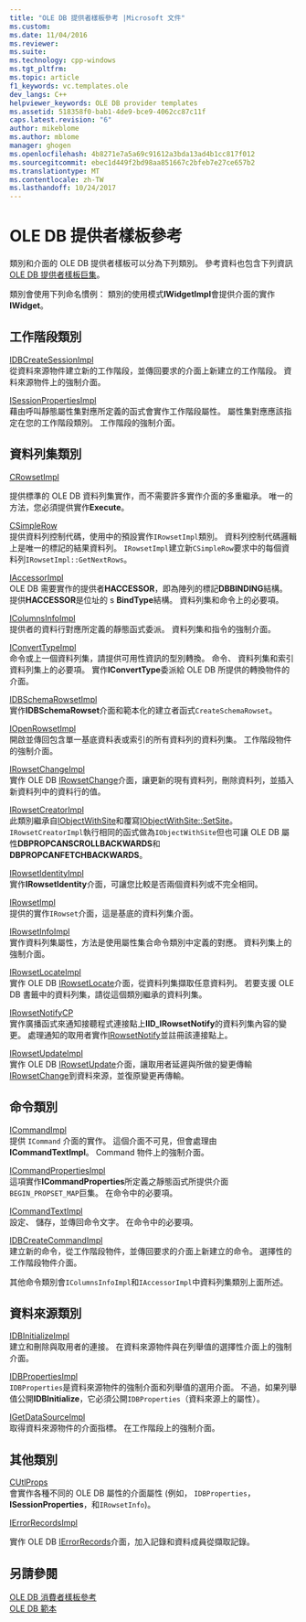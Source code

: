 ```yaml
---
title: "OLE DB 提供者樣板參考 |Microsoft 文件"
ms.custom: 
ms.date: 11/04/2016
ms.reviewer: 
ms.suite: 
ms.technology: cpp-windows
ms.tgt_pltfrm: 
ms.topic: article
f1_keywords: vc.templates.ole
dev_langs: C++
helpviewer_keywords: OLE DB provider templates
ms.assetid: 518358f0-bab1-4de9-bce9-4062cc87c11f
caps.latest.revision: "6"
author: mikeblome
ms.author: mblome
manager: ghogen
ms.openlocfilehash: 4b8271e7a5a69c91612a3bda13ad4b1cc817f012
ms.sourcegitcommit: ebec1d449f2bd98aa851667c2bfeb7e27ce657b2
ms.translationtype: MT
ms.contentlocale: zh-TW
ms.lasthandoff: 10/24/2017
---
```

# <a name="ole-db-provider-templates-reference"></a>OLE DB 提供者樣板參考
類別和介面的 OLE DB 提供者樣板可以分為下列類別。 參考資料也包含下列資訊[OLE DB 提供者樣板巨集](../../data/oledb/macros-for-ole-db-provider-templates.md)。  
  
 類別會使用下列命名慣例： 類別的使用模式**IWidgetImpl**會提供介面的實作**IWidget**。  
  
## <a name="session-classes"></a>工作階段類別  
 [IDBCreateSessionImpl](../../data/oledb/idbcreatesessionimpl-class.md)  
 從資料來源物件建立新的工作階段，並傳回要求的介面上新建立的工作階段。 資料來源物件上的強制介面。  
  
 [ISessionPropertiesImpl](../../data/oledb/isessionpropertiesimpl-class.md)  
 藉由呼叫靜態屬性集對應所定義的函式會實作工作階段屬性。 屬性集對應應該指定在您的工作階段類別。 工作階段的強制介面。  
  
## <a name="rowset-classes"></a>資料列集類別  
 [CRowsetImpl](../../data/oledb/crowsetimpl-class.md)  
  
 提供標準的 OLE DB 資料列集實作，而不需要許多實作介面的多重繼承。 唯一的方法，您必須提供實作**Execute**。  
  
 [CSimpleRow](../../data/oledb/csimplerow-class.md)  
 提供資料列控制代碼，使用中的預設實作`IRowsetImpl`類別。 資料列控制代碼邏輯上是唯一的標記的結果資料列。 `IRowsetImpl`建立新`CSimpleRow`要求中的每個資料列`IRowsetImpl::GetNextRows`。  
  
 [IAccessorImpl](../../data/oledb/iaccessorimpl-class.md)  
 OLE DB 需要實作的提供者**HACCESSOR**，即為陣列的標記**DBBINDING**結構。 提供**HACCESSOR**是位址的 s **BindType**結構。 資料列集和命令上的必要項。  
  
 [IColumnsInfoImpl](../../data/oledb/icolumnsinfoimpl-class.md)  
 提供者的資料行對應所定義的靜態函式委派。 資料列集和指令的強制介面。  
  
 [IConvertTypeImpl](../../data/oledb/iconverttypeimpl-class.md)  
 命令或上一個資料列集，請提供可用性資訊的型別轉換。 命令、 資料列集和索引資料列集上的必要項。 實作**IConvertType**委派給 OLE DB 所提供的轉換物件的介面。  
  
 [IDBSchemaRowsetImpl](../../data/oledb/idbschemarowsetimpl-class.md)  
 實作**IDBSchemaRowset**介面和範本化的建立者函式`CreateSchemaRowset`。  
  
 [IOpenRowsetImpl](../../data/oledb/iopenrowsetimpl-class.md)  
 開啟並傳回包含單一基底資料表或索引的所有資料列的資料列集。 工作階段物件的強制介面。  
  
 [IRowsetChangeImpl](../../data/oledb/irowsetchangeimpl-class.md)  
 實作 OLE DB [IRowsetChange](https://msdn.microsoft.com/en-us/library/ms715790.aspx)介面，讓更新的現有資料列，刪除資料列，並插入新資料列中的資料行的值。  
  
 [IRowsetCreatorImpl](../../data/oledb/irowsetcreatorimpl-class.md)  
 此類別繼承自[IObjectWithSite](http://msdn.microsoft.com/library/windows/desktop/ms693765)和覆寫[IObjectWithSite::SetSite](http://msdn.microsoft.com/library/windows/desktop/ms683869)。 `IRowsetCreatorImpl`執行相同的函式做為`IObjectWithSite`但也可讓 OLE DB 屬性**DBPROPCANSCROLLBACKWARDS**和**DBPROPCANFETCHBACKWARDS**。  
  
 [IRowsetIdentityImpl](../../data/oledb/irowsetidentityimpl-class.md)  
 實作**IRowsetIdentity**介面，可讓您比較是否兩個資料列或不完全相同。  
  
 [IRowsetImpl](../../data/oledb/irowsetimpl-class.md)  
 提供的實作`IRowset`介面，這是基底的資料列集介面。  
  
 [IRowsetInfoImpl](../../data/oledb/irowsetinfoimpl-class.md)  
 實作資料列集屬性，方法是使用屬性集合命令類別中定義的對應。 資料列集上的強制介面。  
  
 [IRowsetLocateImpl](../../data/oledb/irowsetlocateimpl-class.md)  
 實作 OLE DB [IRowsetLocate](https://msdn.microsoft.com/en-us/library/ms721190.aspx)介面，從資料列集擷取任意資料列。 若要支援 OLE DB 書籤中的資料列集，請從這個類別繼承的資料列集。  
  
 [IRowsetNotifyCP](../../data/oledb/irowsetnotifycp-class.md)  
 實作廣播函式來通知接聽程式連接點上**IID_IRowsetNotify**的資料列集內容的變更。 處理通知的取用者實作[IRowsetNotify](https://msdn.microsoft.com/en-us/library/ms712959.aspx)並註冊該連接點上。  
  
 [IRowsetUpdateImpl](../../data/oledb/irowsetupdateimpl-class.md)  
 實作 OLE DB [IRowsetUpdate](https://msdn.microsoft.com/en-us/library/ms714401.aspx)介面，讓取用者延遲與所做的變更傳輸[IRowsetChange](https://msdn.microsoft.com/en-us/library/ms715790.aspx)到資料來源，並復原變更再傳輸。  
  
## <a name="command-classes"></a>命令類別  
 [ICommandImpl](../../data/oledb/icommandimpl-class.md)  
 提供 `ICommand` 介面的實作。 這個介面不可見，但會處理由**ICommandTextImpl**。 Command 物件上的強制介面。  
  
 [ICommandPropertiesImpl](../../data/oledb/icommandpropertiesimpl-class.md)  
 這項實作**ICommandProperties**所定義之靜態函式所提供介面`BEGIN_PROPSET_MAP`巨集。 在命令中的必要項。  
  
 [ICommandTextImpl](../../data/oledb/icommandtextimpl-class.md)  
 設定、 儲存，並傳回命令文字。 在命令中的必要項。  
  
 [IDBCreateCommandImpl](../../data/oledb/idbcreatecommandimpl-class.md)  
 建立新的命令，從工作階段物件，並傳回要求的介面上新建立的命令。 選擇性的工作階段物件介面。  
  
 其他命令類別會`IColumnsInfoImpl`和`IAccessorImpl`中資料列集類別上面所述。  
  
## <a name="data-source-classes"></a>資料來源類別  
 [IDBInitializeImpl](../../data/oledb/idbinitializeimpl-class.md)  
 建立和刪除與取用者的連接。 在資料來源物件與在列舉值的選擇性介面上的強制介面。  
  
 [IDBPropertiesImpl](../../data/oledb/idbpropertiesimpl-class.md)  
 `IDBProperties`是資料來源物件的強制介面和列舉值的選用介面。 不過，如果列舉值公開**IDBInitialize**，它必須公開`IDBProperties`（資料來源上的屬性）。  
  
 [IGetDataSourceImpl](../../data/oledb/igetdatasourceimpl-class.md)  
 取得資料來源物件的介面指標。 在工作階段上的強制介面。  
  
## <a name="other-classes"></a>其他類別  
 [CUtlProps](../../data/oledb/cutlprops-class.md)  
 會實作各種不同的 OLE DB 屬性的介面屬性 (例如， `IDBProperties`， **ISessionProperties**，和`IRowsetInfo`)。  
  
 [IErrorRecordsImpl](../../data/oledb/ierrorrecordsimpl-class.md)  
  
 實作 OLE DB [IErrorRecords](https://msdn.microsoft.com/en-us/library/ms718112.aspx)介面，加入記錄和資料成員從擷取記錄。  
  
## <a name="see-also"></a>另請參閱  
 [OLE DB 消費者樣板參考](../../data/oledb/ole-db-consumer-templates-reference.md)   
 [OLE DB 範本](../../data/oledb/ole-db-templates.md)